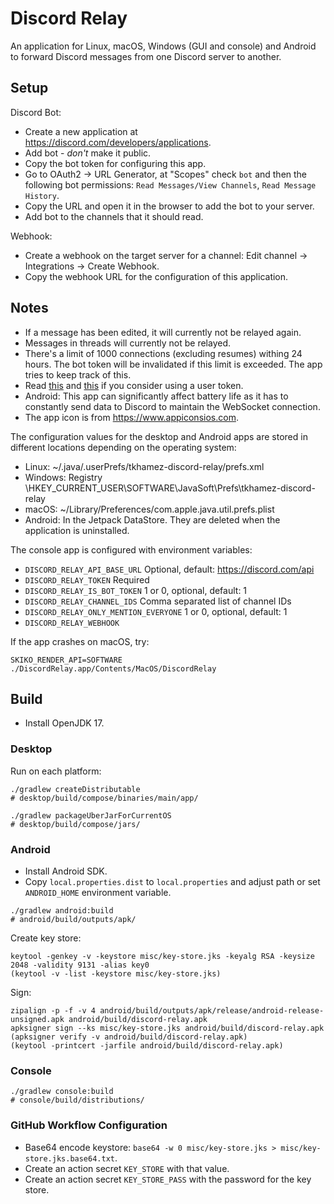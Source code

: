 # Discord Relay

An application for Linux, macOS, Windows (GUI and console) and Android to forward Discord messages from one Discord
server to another.

## Setup

Discord Bot:
- Create a new application at https://discord.com/developers/applications.
- Add bot - *don't* make it public.
- Copy the bot token for configuring this app.
- Go to OAuth2 -> URL Generator, at "Scopes" check `bot` and then the following bot permissions:
  `Read Messages/View Channels`, `Read Message History`.
- Copy the URL and open it in the browser to add the bot to your server.
- Add bot to the channels that it should read.

Webhook:
- Create a webhook on the target server for a channel: Edit channel -> Integrations -> Create Webhook.
- Copy the webhook URL for the configuration of this application.

## Notes

- If a message has been edited, it will currently not be relayed again.
- Messages in threads will currently not be relayed.
- There's a limit of 1000 connections (excluding resumes) withing 24 hours. The bot token will be invalidated if this 
  limit is exceeded. The app tries to keep track of this.
- Read [this](https://support.discord.com/hc/en-us/articles/115002192352) and 
  [this](https://discord.com/guidelines#respect-discord) if you consider using a user token.
- Android: This app can significantly affect battery life as it has to constantly send data to Discord to maintain
  the WebSocket connection.
- The app icon is from https://www.appiconsios.com.

The configuration values for the desktop and Android apps are stored in different locations depending on the operating
system:
- Linux: ~/.java/.userPrefs/tkhamez-discord-relay/prefs.xml
- Windows: Registry \HKEY_CURRENT_USER\SOFTWARE\JavaSoft\Prefs\tkhamez-discord-relay
- macOS: ~/Library/Preferences/com.apple.java.util.prefs.plist
- Android: In the Jetpack DataStore. They are deleted when the application is uninstalled.

The console app is configured with environment variables:
- `DISCORD_RELAY_API_BASE_URL` Optional, default: https://discord.com/api
- `DISCORD_RELAY_TOKEN` Required
- `DISCORD_RELAY_IS_BOT_TOKEN` 1 or 0, optional, default: 1
- `DISCORD_RELAY_CHANNEL_IDS` Comma separated list of channel IDs
- `DISCORD_RELAY_ONLY_MENTION_EVERYONE` 1 or 0, optional, default: 1
- `DISCORD_RELAY_WEBHOOK`

If the app crashes on macOS, try:
```
SKIKO_RENDER_API=SOFTWARE ./DiscordRelay.app/Contents/MacOS/DiscordRelay
```

## Build

- Install OpenJDK 17.

### Desktop

Run on each platform:
```shell
./gradlew createDistributable
# desktop/build/compose/binaries/main/app/

./gradlew packageUberJarForCurrentOS
# desktop/build/compose/jars/
```

### Android

- Install Android SDK.
- Copy `local.properties.dist` to `local.properties` and adjust path or set `ANDROID_HOME` environment variable.

```shell
./gradlew android:build
# android/build/outputs/apk/
```

Create key store:
```shell
keytool -genkey -v -keystore misc/key-store.jks -keyalg RSA -keysize 2048 -validity 9131 -alias key0
(keytool -v -list -keystore misc/key-store.jks)
```

Sign:
```shell
zipalign -p -f -v 4 android/build/outputs/apk/release/android-release-unsigned.apk android/build/discord-relay.apk
apksigner sign --ks misc/key-store.jks android/build/discord-relay.apk
(apksigner verify -v android/build/discord-relay.apk)
(keytool -printcert -jarfile android/build/discord-relay.apk)
```

### Console

```shell
./gradlew console:build
# console/build/distributions/
```

### GitHub Workflow Configuration

- Base64 encode keystore: `base64 -w 0 misc/key-store.jks > misc/key-store.jks.base64.txt`.
- Create an action secret `KEY_STORE` with that value.
- Create an action secret `KEY_STORE_PASS` with the password for the key store.

